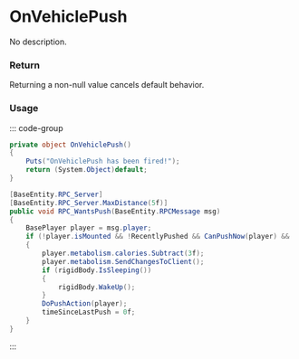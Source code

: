 <Badge type="danger" text="Carbon Compatible"/><Badge type="warning" text="Oxide Compatible"/>
# OnVehiclePush
No description.
### Return
Returning a non-null value cancels default behavior.

### Usage
::: code-group
```csharp [Example]
private object OnVehiclePush()
{
	Puts("OnVehiclePush has been fired!");
	return (System.Object)default;
}
```
```csharp [Source — Assembly-CSharp @ BaseVehicle]
[BaseEntity.RPC_Server]
[BaseEntity.RPC_Server.MaxDistance(5f)]
public void RPC_WantsPush(BaseEntity.RPCMessage msg)
{
	BasePlayer player = msg.player;
	if (!player.isMounted && !RecentlyPushed && CanPushNow(player) && !(rigidBody == null) && (!OnlyOwnerAccessible() || !(player != creatorEntity)))
	{
		player.metabolism.calories.Subtract(3f);
		player.metabolism.SendChangesToClient();
		if (rigidBody.IsSleeping())
		{
			rigidBody.WakeUp();
		}
		DoPushAction(player);
		timeSinceLastPush = 0f;
	}
}

```
:::
